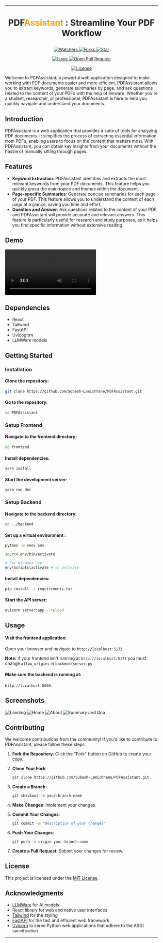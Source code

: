 

---

# <p align="center">PDF<span style="color: #F59E0B;">Assistant</span> : Streamline Your PDF Workflow</p>
<p align="center">
    <p align="center">
        <a href="https://github.com/Subash-Lamichhane/PDFAssistant/" target="blank">
            <img src="https://img.shields.io/github/watchers/Subash-Lamichhane/PDFAssistant?style=for-the-badge&logo=appveyor" alt="Watchers"/>
        </a>
        <a href="https://github.com/Subash-Lamichhane/PDFAssistant/fork" target="blank">
            <img src="https://img.shields.io/github/forks/Subash-Lamichhane/PDFAssistant?style=for-the-badge&logo=appveyor" alt="Forks"/>
        </a>
        <a href="https://github.com/Subash-Lamichhane/PDFAssistant/stargazers" target="blank">
            <img src="https://img.shields.io/github/stars/Subash-Lamichhane/PDFAssistant?style=for-the-badge&logo=appveyor" alt="Star"/>
        </a>
    </p>
    <p align="center">
        <a href="https://github.com/Subash-Lamichhane/PDFAssistant/issues" target="blank">
            <img src="https://img.shields.io/github/issues/Subash-Lamichhane/PDFAssistant?style=for-the-badge&logo=appveyor" alt="Issue"/>
        </a>
        <a href="https://github.com/Subash-Lamichhane/PDFAssistant/pulls" target="blank">
            <img src="https://img.shields.io/github/issues-pr/Subash-Lamichhane/PDFAssistant?style=for-the-badge&logo=appveyor" alt="Open Pull Request"/>
        </a>
    </p>
    <p align="center">
        <a href="https://github.com/Subash-Lamichhane/PDFAssistant/blob/master/LICENSE" target="blank">
            <img src="https://img.shields.io/github/license/rajesh-adk-137/ArticleInsight?style=for-the-badge&logo=appveyor" alt="License" />
        </a>
    </p>
</p>

Welcome to PDFAssistant, a powerful web application designed to make working with PDF documents easier and more efficient. PDFAssistant allows you to extract keywords, generate summaries by page, and ask questions related to the content of your PDFs with the help of llmware. Whether you're a student, researcher, or professional, PDFAssistant is here to help you quickly navigate and understand your documents.

## Introduction
PDFAssistant is a web application that provides a suite of tools for analyzing PDF documents. It simplifies the process of extracting essential information from PDFs, enabling users to focus on the content that matters most. With PDFAssistant, you can obtain key insights from your documents without the hassle of manually sifting through pages.

## Features

- **Keyword Extraction**: PDFAssistant identifies and extracts the most relevant keywords from your PDF documents. This feature helps you quickly grasp the main topics and themes within the document.
- **Page-specific Summaries**: Generate concise summaries for each page of your PDF. This feature allows you to understand the content of each page at a glance, saving you time and effort.
- **Question and Answer**: Ask questions related to the content of your PDF, and PDFAssistant will provide accurate and relevant answers. This feature is particularly useful for research and study purposes, as it helps you find specific information without extensive reading.

## Demo
<video src=""></video>

## Dependencies
- React
- Tailwind
- FastAPI
- Uvicogitrn
- LLMWare models

## Getting Started

### Installation

#### Clone the repository:
```bash
git clone https://github.com/Subash-Lamichhane/PDFAssistant.git
```
#### Go to the repository:
```bash
cd PDFAssistant
```

### Setup Frontend 

#### Navigate to the frontend directory:
```bash
cd frontend
```

#### Install dependencies:
```bash
yarn install
```

#### Start the development server:
```bash
yarn run dev
```

### Setup Backend 

#### Navigate to the backend directory:
```bash
cd ../backend
```

#### Set up a virtual environment :
```bash
python -m venv env

source env/bin/activate 

# For Windows use:
env\Scripts\activate # to activate
```

#### Install dependencies:
```bash
pip install -r requirements.txt
```


#### Start the API server:
```bash
uvicorn server:app --reload
```

## Usage

#### Visit the frontend application:
Open your browser and navigate to `http://localhost:5173`.

**Note:** If your frontend isn't running at `http://localhost:5173` you must change `allow_origins` in `backend\server.py`

#### Make sure the backend is running at:
`http://localhost:8000`.


## Screenshots

![Landing](https://github.com/Subash-Lamichhane/PDFAssistant/assets/109226874/ce4a4009-fba2-45d7-b70a-dd60bfc088a3)
![Home](https://github.com/Subash-Lamichhane/PDFAssistant/assets/109226874/0473da23-0d1a-48cc-a1d5-d4edf0740b97)
![About](https://github.com/Subash-Lamichhane/PDFAssistant/assets/109226874/f9829735-7ecf-4e0a-8c0d-fd97587493ba)
![Summary and Qna](https://github.com/Subash-Lamichhane/PDFAssistant/assets/109226874/26fac2dc-d9ba-44fa-a24c-258e546db7a8)

## Contributing

We welcome contributions from the community! If you'd like to contribute to PDFAssistant, please follow these steps:

1. **Fork the Repository**: Click the "Fork" button on GitHub to create your copy.

2. **Clone Your Fork**:
   ```bash
   git clone https://github.com/Subash-Lamichhane/PDFAssistant.git
   ```

3. **Create a Branch**:
   ```bash
   git checkout -b your-branch-name
   ```

4. **Make Changes**: Implement your changes.

5. **Commit Your Changes**:
   ```bash
   git commit -m "Description of your changes"
   ```

6. **Push Your Changes**:
   ```bash
   git push -u origin your-branch-name
   ```

7. **Create a Pull Request**: Submit your changes for review.

## License

This project is licensed under the [MIT License](LICENSE).

## Acknowledgments

- [LLMWare](https://www.llmware.ai/) for AI models
- [React](https://reactjs.org/) library for web and native user interfaces
- [Tailwind](https://tailwindcss.com/) for the styling
- [FastAPI](https://fastapi.tiangolo.com/) for the fast and efficient web framework
- [Uvicorn](https://www.uvicorn.org/) to serve Python web applications that adhere to the ASGI specification

---


